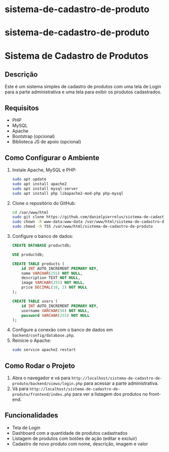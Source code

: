 # sistema-de-cadastro-de-produto
# sistema-de-cadastro-de-produto
# Sistema de Cadastro de Produtos

## Descrição
Este é um sistema simples de cadastro de produtos com uma tela de Login para a parte administrativa e uma tela para exibir os produtos cadastrados.

## Requisitos
- PHP
- MySQL
- Apache
- Bootstrap (opcional)
- Biblioteca JS de apoio (opcional)

## Como Configurar o Ambiente
1. Instale Apache, MySQL e PHP:
    ```bash
    sudo apt update
    sudo apt install apache2
    sudo apt install mysql-server
    sudo apt install php libapache2-mod-php php-mysql
    ```
2. Clone o repositório do GitHub:
    ```bash
    cd /var/www/html
    sudo git clone https://github.com/danielpierrelus/sistema-de-cadastro-de-produto.git
    sudo chown -R www-data:www-data /var/www/html/sistema-de-cadastro-de-produto
    sudo chmod -R 755 /var/www/html/sistema-de-cadastro-de-produto
    ```
3. Configure o banco de dados:
    ```sql
    CREATE DATABASE productdb;

    USE productdb;

    CREATE TABLE products (
        id INT AUTO_INCREMENT PRIMARY KEY,
        name VARCHAR(255) NOT NULL,
        description TEXT NOT NULL,
        image VARCHAR(255) NOT NULL,
        price DECIMAL(10, 2) NOT NULL
    );

    CREATE TABLE users (
        id INT AUTO_INCREMENT PRIMARY KEY,
        username VARCHAR(50) NOT NULL,
        password VARCHAR(255) NOT NULL
    );
    ```
4. Configure a conexão com o banco de dados em `backend/config/database.php`.
5. Reinicie o Apache:
    ```bash
    sudo service apache2 restart
    ```

## Como Rodar o Projeto
1. Abra o navegador e vá para `http://localhost/sistema-de-cadastro-de-produto/backend/views/login.php` para acessar a parte administrativa.
2. Vá para `http://localhost/sistema-de-cadastro-de-produto/frontend/index.php` para ver a listagem dos produtos no front-end.

## Funcionalidades
- Tela de Login
- Dashboard com a quantidade de produtos cadastrados
- Listagem de produtos com botões de ação (editar e excluir)
- Cadastro de novo produto com nome, descrição, imagem e valor
